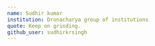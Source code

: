 ```yaml
---
name: Sudhir kumar
institution: Dronacharya group of institutions
quote: Keep on grinding.
github_user: sudhirkrsingh
---
```

